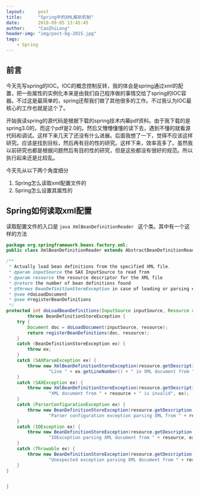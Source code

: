 ```yaml
---
layout:     post
title:      "Spring中的XML解析机制"
date:       2018-09-05 13:45:45
author:     "CaoZhiLong"
header-img: "img/post-bg-2015.jpg"
tags:
    - Spring
---
```


## 前言

今天先写spring的IOC。IOC的概念控制反转，我的体会是spring通过xml的配置，把一些属性的实例化本来是由我们自己程序做的事情交给了spring的IOC容器。不过这是最简单的，spring还帮我们做了其他很多的工作。不过我认为IOC最核心的工作也就是这个了。

开始我读spring的源代码是根据下载的spring技术内幕pdf资料。由于我下载的是spring3.0的，而这个pdf是2.0的。然后又懵懵懂懂的读下去，遇到不懂的就看源代码和调试。这样下来几天了还没有什么进展。后面我想了一下，觉得不应该这样研究。应该是找到目标，然后再有目的性的研究。这样下来，效率高多了。虽然我以前研究也都是根据问题然后有目的性的研究，但是这些都没有很好的规范。所以执行起来还是比较乱。
  
  
 今天先从以下两个角度细分

1. Spring怎么读取xml配置文件的
2. Spring怎么设置其属性的

## Spring如何读取xml配置

读取配置文件的入口是 ```java XmlBeanDefinitionReader ``` 这个类。其中有一个这样的方法

```java
package org.springframework.beans.factory.xml;
public class XmlBeanDefinitionReader extends AbstractBeanDefinitionReader {

/**
 * Actually load bean definitions from the specified XML file.
 * @param inputSource the SAX InputSource to read from
 * @param resource the resource descriptor for the XML file
 * @return the number of bean definitions found
 * @throws BeanDefinitionStoreException in case of loading or parsing errors
 * @see #doLoadDocument
 * @see #registerBeanDefinitions
 */
protected int doLoadBeanDefinitions(InputSource inputSource, Resource resource)
		throws BeanDefinitionStoreException {
	try {
		Document doc = doLoadDocument(inputSource, resource);
		return registerBeanDefinitions(doc, resource);
	}
	catch (BeanDefinitionStoreException ex) {
		throw ex;
	}
	catch (SAXParseException ex) {
		throw new XmlBeanDefinitionStoreException(resource.getDescription(),
				"Line " + ex.getLineNumber() + " in XML document from " + resource + " is invalid", ex);
	}
	catch (SAXException ex) {
		throw new XmlBeanDefinitionStoreException(resource.getDescription(),
				"XML document from " + resource + " is invalid", ex);
	}
	catch (ParserConfigurationException ex) {
		throw new BeanDefinitionStoreException(resource.getDescription(),
				"Parser configuration exception parsing XML from " + resource, ex);
	}
	catch (IOException ex) {
		throw new BeanDefinitionStoreException(resource.getDescription(),
				"IOException parsing XML document from " + resource, ex);
	}
	catch (Throwable ex) {
		throw new BeanDefinitionStoreException(resource.getDescription(),
				"Unexpected exception parsing XML document from " + resource, ex);
	}
}


}
```
